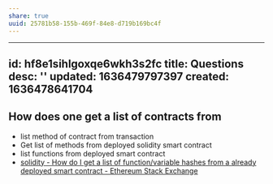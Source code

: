 ```yaml
---
share: true
uuid: 25781b58-155b-469f-84e8-d719b169bc4f
---
```

---
id: hf8e1sihlgoxqe6wkh3s2fc
title: Questions
desc: ''
updated: 1636479797397
created: 1636478641704
---

## How does one get a list of contracts from  

* list method of contract from transaction
* Get list of methods from deployed solidity smart contract
* list functions from deployed smart contract
* [solidity - How do I get a list of function/variable hashes from a already deployed smart contract - Ethereum Stack Exchange](https://ethereum.stackexchange.com/questions/113205/how-do-i-get-a-list-of-function-variable-hashes-from-a-already-deployed-smart-co)